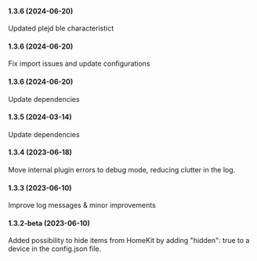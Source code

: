 #### 1.3.6 (2024-06-20)

Updated plejd ble characteristict

#### 1.3.6 (2024-06-20)

Fix import issues and update configurations

#### 1.3.6 (2024-06-20)

Update dependencies

#### 1.3.5 (2024-03-14)

Update dependencies

#### 1.3.4 (2023-06-18)

Move internal plugin errors to debug mode, reducing clutter in the log.

#### 1.3.3 (2023-06-10)

Improve log messages & minor improvements

#### 1.3.2-beta (2023-06-10)

Added possibility to hide items from HomeKit by adding "hidden": true to a device in the config.json file.
